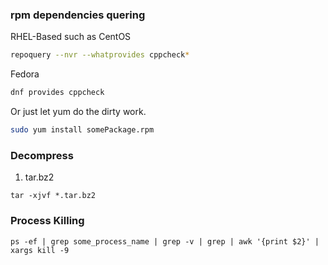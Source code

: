 ### rpm dependencies quering
RHEL-Based such as CentOS
```bash
repoquery --nvr --whatprovides cppcheck*
```
Fedora

```bash
dnf provides cppcheck
```
Or just let yum do the dirty work.
```bash
sudo yum install somePackage.rpm 
```

### Decompress
01. tar.bz2  
```
tar -xjvf *.tar.bz2
```
### Process Killing
```
ps -ef | grep some_process_name | grep -v | grep | awk '{print $2}' | xargs kill -9
```
